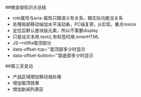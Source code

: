 ##微金锁知识点总结
- role属性与aria-属性只跟语义有关系，跟实际功能没关系
- 处理局部移动端加水平滚动条，PC端复原，js实现，重点resize
- 定位后默认是块级元素，所以不需要display
- 只是设文本用.text(),有标签时用.innerHTML
- JS-->Affix吸顶部分
- data-offset-top=''距顶部多少时显示
- data-offset-bottom=''距底部多少时显示 


##第三天变动
- 产品区域增加移动端处理
- 增加吸顶效果
- 增加新闻列表区